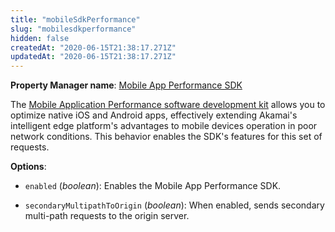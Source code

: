 ```yaml
---
title: "mobileSdkPerformance"
slug: "mobilesdkperformance"
hidden: false
createdAt: "2020-06-15T21:38:17.271Z"
updatedAt: "2020-06-15T21:38:17.271Z"
---
```

__Property Manager name__: [Mobile App Performance SDK](https://control.akamai.com/wh/CUSTOMER/AKAMAI/en-US/WEBHELP/property-manager/property-manager-help/csh_lookup.html?id=PM_0057)

The [Mobile Application Performance software development kit](https://developer.akamai.com/tools/sdk/mobile-application-performance) allows you to optimize native iOS and Android apps, effectively extending Akamai's intelligent edge platform's advantages to mobile devices operation in poor network conditions. This behavior enables the SDK's features for this set of requests.

__Options__:

<div class="option" markdown="1" id="mobileSdkPerformance.enabled" >

- `enabled` (_boolean_): Enables the Mobile App Performance SDK.

</div>

<div class="option" markdown="1" id="mobileSdkPerformance.secondaryMultipathToOrigin" >

- `secondaryMultipathToOrigin` (_boolean_): When enabled, sends secondary multi-path requests to the origin server.

</div>

</div>

<div class="feature" data-feature="modifyIncomingRequestHeader" markdown="1">
